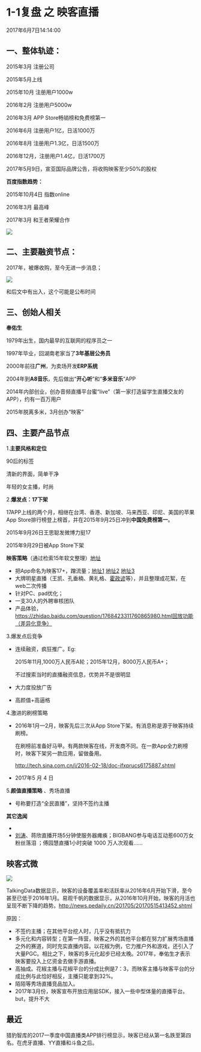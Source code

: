 # 1-1复盘 之 映客直播

2017年6月7日14:14:00

## 一、整体轨迹：

2015年3月 注册公司

2015年5月上线

2015年10月 注册用户1000w

2016年2月 注册用户5000w

2016年3月 APP Store畅销榜和免费榜第一

2016年6月 注册用户1亿，日活1000万

2016年8月 注册用户1.3亿，日活1500万

2016年12月，注册用户1.4亿，日活1700万

2017年5月9日，宣亚国际品牌公告，将收购映客至少50%的股权

**百度指数趋势：**

2015年10月4日 指数online

2016年3月 最高峰

2017年3月 和王者荣耀合作

![](http://oqt4gfjoh.bkt.clouddn.com/201706072003_662.png)

## 二、主要融资节点：

2017年，被爆收购，至今无进一步消息；

![](http://oqt4gfjoh.bkt.clouddn.com/201706081702_861.png)

和后文中有出入，这个可能是公布时间

## 三、创始人相关

**奉佑生**

1979年出生，国内最早的互联网的程序员之一

1997年毕业，回湖南老家当了**3年基层公务员**

2000年前往**广州**，为卖场开发**ERP系统**

2004年到**A8音乐**，先后做出“**开心听**”和“**多米音乐**”APP

2014年内部创业，创办音频直播平台蜜“live”（第一家打造留学生直播交友的APP），约有一百万用户

2015年脱离多米，3月创办“映客”

## 四、主要产品节点

1.**主要风格和定位**

90后的标签

清新的界面，简单干净

年轻的女主播，时尚

2.**爆发点：17下架**

17APP上线的两个月，相继在台湾、香港、新加坡、马来西亚、印尼、美国的苹果App Store排行榜登上榜首，并在2015年9月25日冲到**中国免费榜第一**。

2015年9月26日王思聪发微博力挺17 

2015年9月29日被App Store下架

**映客策略**（通过检索15年软文整理）[地址](https://www.baidu.com/s?ie=utf-8&f=8&rsv_bp=1&tn=baidu&wd=%E6%98%A0%E5%AE%A2&oq=%E6%98%A0%E5%AE%A2&rsv_pq=9909f6780002595b&rsv_t=be8cYpUtQctsuBjzC0Lyhds8idlINyz78LuLVpAYEFDMWXJWQwYF3s41Q3Q&rqlang=cn&rsv_enter=1&gpc=stf%3D1441641600%2C1445961600%7Cstftype%3D2&tfflag=1)

- 把App命名为映客17+，蹭流量；[地址1](http://www.hackhome.com/InfoView/Article_273331.html)    [地址2](http://www.cr173.com/html/71710_1.html)   [地址3](https://www.baidu.com/link?url=ELv3HeGgiMnPFoVHpzdLcN67CGWcFRfN8sRlMW59Eh3IWPfuplMytYf73x7liEh6bT4iDGaQC5FyhkcW4sT7_K&wd=&eqid=983a5db4000160880000000659393596)
- 大牌明星直播（王凯、孔垂楠、黄礼格、[霍政谚](http://www.baidu.com/link?url=q2F04TZ4VINB275LjRoVZzNYVE8aVYiCCKd59nrxPiSZo8Ykxju_LQL_LqjS1Tgw)等），并且整理成花絮，在web二次传播
- 针对PC、pad优化；
- 一支30人的外聘审核团队
- 产品体验，https://zhidao.baidu.com/question/1768423311760865980.html回放功能（差异化竞争）

3.爆发点后竞争

- 连续融资，疯狂推广。Eg:

  2015年11月,1000万人民币A轮；2015年12月，8000万人民币A+；

  不过搜索当时的直播融资信息，优势并不是很明显

- 大力度投放广告

- 高颜值+高逼格

4.激进的刷榜策略

- 2016年1月—2月，映客先后三次从App Store下架。有消息称是源于映客持续刷榜。

  在刷榜前准备好马甲。有两款映客在线，开发商不同。在一款App全力刷榜时，映客下架另一款应用，留做备用。

  http://tech.sina.com.cn/i/2016-02-18/doc-ifxprucs6175887.shtml

- 2017年5 月 4 日

5.**颜值直播策略** 、秀场直播

- 号称要打造“全民直播”，坚持不签约主播

**其它逸闻**

- ​
- [刘涛](http://zdb.pedaily.cn/people/show5305/)、蒋欣直播开场5分钟使服务器瘫痪；BIGBANG参与电话互动惹600万女粉丝落泪 ；傅园慧直播1小时突破 1000 万人次观看……



## 映客式微

![](http://oqt4gfjoh.bkt.clouddn.com/201706082133_937.png)

TalkingData数据显示，映客的设备覆盖率和活跃率从2016年6月开始下滑，至今甚至已低于2016年1月。易观千帆的数据显示，从2016年10月开始，映客的月活也呈现不断下降的趋势。http://news.pedaily.cn/201705/20170515413452.shtml

原因：

- 不签约主播；在其他平台挖人时，几乎没有抵抗力
- 多元化和内容转型；在第一阵营，映客之外的其他平台都在努力扩展秀场直播之外的赛道，同时充实直播内容。以花椒为例，它力推户外和游戏，还引入了大量PGC。相比之下，映客的多元化起步已经太晚。2017年，奉佑生才表示映客要投入上亿资金去做手游直播。
- 高抽成。花椒主播与花椒平台的分成比例是7：3，而映客主播与映客平台的分成比例与此恰好相反，主播只能拿到32%。
- 陌陌等秀场直播竞品加入。
- 2017年3月份，映客宣布开放应用层SDK，接入一些中型体量的直播平台。but，提升不大

## 最近

猎豹智库的2017一季度中国直播类APP排行榜显示，映客已经从第一名跌至第四名。在虎牙直播、YY直播和斗鱼之后。



